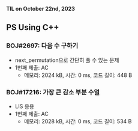 **TIL on October 22nd, 2023**

## PS Using C++
### BOJ#2697: 다음 수 구하기
* next_permutation으로 간단히 풀 수 있는 문제
* 1번째 제출: AC
    - 메모리: 2024 kB, 시간: 0 ms, 코드 길이: 448 B

### BOJ#17216: 가장 큰 감소 부분 수열
* LIS 응용
* 1번째 제출: AC
    - 메모리: 2028 kB, 시간: 0 ms, 코드 길이: 534 B
